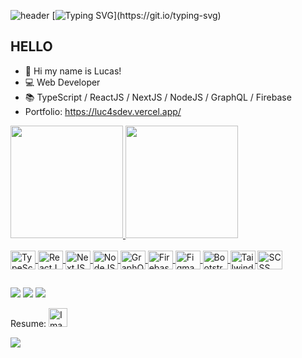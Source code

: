 ![header](https://capsule-render.vercel.app/api?type=waving&color=1479E5&height=120&section=header)
[![Typing SVG](https://readme-typing-svg.demolab.com?font=Fira+Code&weight=600&pause=1000&color=2775F7&center=true&vCenter=true&width=800&lines=Welcome+to+my+Github+Profile.;My+name+is+Lucas+Pereira.;I%60m+Web+Developer.)](https://git.io/typing-svg)
## HELLO
- 👋 Hi my name is Lucas!
- 💻 Web Developer
- 📚 TypeScript / ReactJS / NextJS / NodeJS / GraphQL / Firebase
- Portfolio: <a href="https://luc4sdev.vercel.app/">https://luc4sdev.vercel.app/</div>

<div>
  <a href="https://github.com/luc4sdev">
  <img height="180em" src="https://github-readme-stats.vercel.app/api?username=luc4sdev&show_icons=true&theme=tokyonight&include_all_commits=true&count_private=true"/>
  <img height="180em" src="https://github-readme-stats.vercel.app/api/top-langs/?username=luc4sdev&layout=compact&langs_count=7&theme=tokyonight"/>
</div>
  
  <div style="display: inline_block;"><br>
    <link rel="stylesheet" href="https://cdn.jsdelivr.net/gh/devicons/devicon@v2.15.1/devicon.min.css">
  <img align="center" alt="TypeScript" height="30" width="40" src="https://cdn.jsdelivr.net/gh/devicons/devicon/icons/typescript/typescript-plain.svg">
  <img align="center" alt="ReactJS" height="30" width="40" src="https://cdn.jsdelivr.net/gh/devicons/devicon/icons/react/react-original.svg">
  <img align="center" alt="NextJS" height="30" width="40" src="https://cdn.jsdelivr.net/gh/devicons/devicon/icons/nextjs/nextjs-line.svg">
  <img align="center" alt="NodeJS" height="30" width="40" src="https://cdn.jsdelivr.net/gh/devicons/devicon/icons/nodejs/nodejs-original.svg">
  <img align="center" alt="GraphQL" height="30" width="40" src="https://cdn.jsdelivr.net/gh/devicons/devicon/icons/graphql/graphql-plain.svg">
  <img align="center" alt="Firebase" height="30" width="40" src="https://cdn.jsdelivr.net/gh/devicons/devicon/icons/firebase/firebase-plain.svg">
  <img align="center" alt="Figma" height="30" width="40" src="https://cdn.jsdelivr.net/gh/devicons/devicon/icons/figma/figma-original.svg">
  <img align="center" alt="Bootstrap" height="30" width="40" src="https://cdn.jsdelivr.net/gh/devicons/devicon/icons/bootstrap/bootstrap-original.svg">
  <img align="center" alt="Tailwind" height="30" width="40" src="https://cdn.jsdelivr.net/gh/devicons/devicon/icons/tailwindcss/tailwindcss-plain.svg">
  <img align="center" alt="SCSS" height="30" width="40" src="https://cdn.jsdelivr.net/gh/devicons/devicon/icons/sass/sass-original.svg">
</div>

  ##
  
  <div>



  <a href = "mailto:lucas.pfranca01@gmail.com"><img src="https://img.shields.io/badge/Gmail-D14836?style=for-the-badge&logo=gmail&logoColor=white" target="_blank" rel="external"></a>
  <a href="https://www.linkedin.com/in/lucas-pereira-37001b202/" target="_blank" rel="external"><img src="https://img.shields.io/badge/-LinkedIn-%230077B5?style=for-the-badge&logo=linkedin&logoColor=white" target="_blank"></a> 
     <a href="https://www.instagram.com/lucas_franca01" target="_blank"><img src="https://img.shields.io/badge/-Instagram-%23E4405F?style=for-the-badge&logo=instagram&logoColor=white" target="_blank" rel="external"></a>
    <div>
  <span>Resume:</span>
  <a href="https://drive.google.com/file/d/16Rnz1yhWVwW-8l3o1JWKVAlGhTkS74ck/view?usp=sharing" target="_blank" rel="external">
    <img src="https://upload.wikimedia.org/wikipedia/commons/8/87/PDF_file_icon.svg" alt="Imagem do PDF" width="30px" height="30px">
  </a>
</div>
    <p> <img src="https://komarev.com/ghpvc/?username=luc4sdev&label=Profile+Visitors&color=blueviolet&style=for-the-badge"></p>
  </div>
